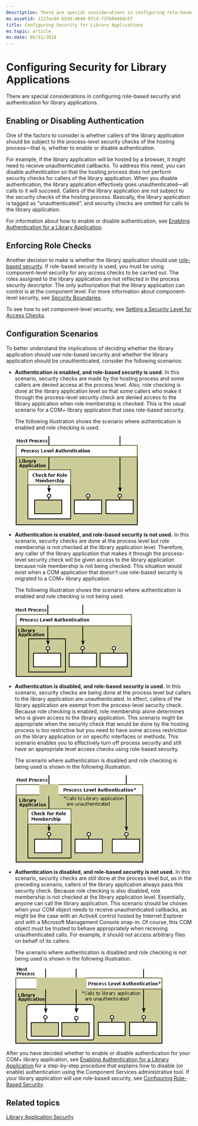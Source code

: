 ```yaml
---
Description: There are special considerations in configuring role-based security and authentication for library applications.
ms.assetid: 1117ac64-653d-4640-97cd-f37b0949dc57
title: Configuring Security for Library Applications
ms.topic: article
ms.date: 05/31/2018
---
```


# Configuring Security for Library Applications

There are special considerations in configuring role-based security and authentication for library applications.

## Enabling or Disabling Authentication

One of the factors to consider is whether callers of the library application should be subject to the process-level security checks of the hosting process—that is, whether to enable or disable authentication.

For example, if the library application will be hosted by a browser, it might need to receive unauthenticated callbacks. To address this need, you can disable authentication so that the hosting process does not perform security checks for callers of the library application. When you disable authentication, the library application effectively goes unauthenticated—all calls to it will succeed. Callers of the library application are not subject to the security checks of the hosting process. Basically, the library application is tagged as "unauthenticated", and security checks are omitted for calls to the library application.

For information about how to enable or disable authentication, see [Enabling Authentication for a Library Application](enabling-authentication-for-a-library-application.md).

## Enforcing Role Checks

Another decision to make is whether the library application should use [role-based security](role-based-security-administration.md). If role-based security is used, you must be using component-level security for any access checks to be carried out. The roles assigned to the library application are not reflected in the process security descriptor. The only authorization that the library application can control is at the component level. For more information about component-level security, see [Security Boundaries](security-boundaries.md).

To see how to set component-level security, see [Setting a Security Level for Access Checks](setting-a-security-level-for-access-checks.md).

## Configuration Scenarios

To better understand the implications of deciding whether the library application should use role-based security and whether the library application should be unauthenticated, consider the following scenarios:

-   **Authentication is enabled, and role-based security is used.** In this scenario, security checks are made by the hosting process and some callers are denied access at the process level. Also, role checking is done at the library application level so that some callers who make it through the process-level security check are denied access to the library application when role membership is checked. This is the usual scenario for a COM+ library application that uses role-based security.

    The following illustration shows the scenario where authentication is enabled and role checking is used.

    ![](images/18004ed7-e95e-4c66-9e17-f163cdeefd71.png)

-   **Authentication is enabled, and role-based security is not used.** In this scenario, security checks are done at the process level but role membership is not checked at the library application level. Therefore, any caller of the library application that makes it through the process-level security check will be given access to the library application because role membership is not being checked. This situation would exist when a COM application that doesn't use role-based security is migrated to a COM+ library application.

    The following illustration shows the scenario where authentication is enabled and role checking is not being used.

    ![](images/3e5a64c6-39a9-4ff7-b084-8396fe779210.png)

-   **Authentication is disabled, and role-based security is used.** In this scenario, security checks are being done at the process level but callers to the library application are unauthenticated. In effect, callers of the library application are exempt from the process-level security check. Because role checking is enabled, role membership alone determines who is given access to the library application. This scenario might be appropriate when the security check that would be done by the hosting process is too restrictive but you need to have some access restriction on the library application or on specific interfaces or methods. This scenario enables you to effectively turn off process security and still have an appropriate level access checks using role-based security.

    The scenario where authentication is disabled and role checking is being used is shown in the following illustration.

    ![](images/e0cc604c-ba86-4087-9a74-1b6fdce8d69a.png)

-   **Authentication is disabled, and role-based security is not used.** In this scenario, security checks are still done at the process level but, as in the preceding scenario, callers of the library application always pass this security check. Because role checking is also disabled, role membership is not checked at the library application level. Essentially, anyone can call the library application. This scenario should be chosen when your COM object needs to receive unauthenticated callbacks, as might be the case with an ActiveX control hosted by Internet Explorer and with a Microsoft Management Console snap-in. Of course, this COM object must be trusted to behave appropriately when receiving unauthenticated calls. For example, it should not access arbitrary files on behalf of its callers.

    The scenario where authentication is disabled and role checking is not being used is shown in the following illustration.

    ![](images/df3c9a02-52dd-4e07-a5f1-76cef0dab5cb.png)

After you have decided whether to enable or disable authentication for your COM+ library application, see [Enabling Authentication for a Library Application](enabling-authentication-for-a-library-application.md) for a step-by-step procedure that explains how to disable (or enable) authentication using the Component Services administrative tool. If your library application will use role-based security, see [Configuring Role-Based Security](configuring-role-based-security.md).

## Related topics

<dl> <dt>

[Library Application Security](library-application-security.md)
</dt> </dl>

 

 



